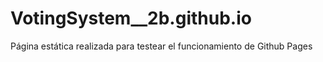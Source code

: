 # VotingSystem__2b.github.io
Página estática realizada para testear el funcionamiento de Github Pages

